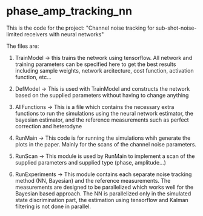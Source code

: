 # phase_amp_tracking_nn
This is the code for the project: "Channel noise tracking for sub-shot-noise-limited receivers with neural networks"

The files are:

1. TrainModel -> this trains the network using tensorflow. All network and training parameters can be specified here to get the best results including sample weights, network arcitecture, cost function, activation function, etc...

2. DefModel -> This is used with TrainModel and constructs the network based on the supplied parameters without having to change anything

3. AllFunctions -> This is a file which contains the necessary extra functions to run the simulations using the neural network estimator, the bayesian estimator, and the reference measurements such as perfect correction and heterodyne

4. RunMain -> This code is for running the simulations whih generate the plots in the paper. Mainly for the scans of the channel noise parameters.

5. RunScan -> This module is used by RunMain to implement a scan of the supplied parameters and supplied type (phase, amplitude...)

6. RunExperiments -> This module contains each separate noise tracking method (NN, Bayesian) and the reference measurements. The measurements are designed to be parallelized which works well for the Bayesian based approach. The NN is parallelized only in the simulated state discrimination part, the estimation using tensorflow and Kalman filtering is not done in parallel.

